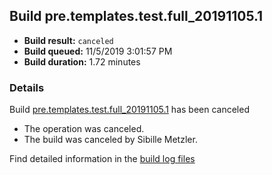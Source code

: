 ## Build pre.templates.test.full_20191105.1
- **Build result:** `canceled`
- **Build queued:** 11/5/2019 3:01:57 PM
- **Build duration:** 1.72 minutes
### Details
Build [pre.templates.test.full_20191105.1](https://winappstudio.visualstudio.com/web/build.aspx?pcguid=a4ef43be-68ce-4195-a619-079b4d9834c2&builduri=vstfs%3a%2f%2f%2fBuild%2fBuild%2f31735) has been canceled

+ The operation was canceled.
+ The build was canceled by Sibille Metzler.

Find detailed information in the [build log files]()
